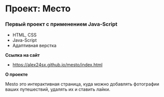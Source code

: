 # Проект: Место

### Первый проект с применением Java-Script

* HTML, CSS
* Java-Script
* Адаптивная верстка

**Ссылка на сайт**

* https://alex24sx.github.io/mesto/index.html

**О проекте**

Mesto это интерактивная страница, куда можно добавлять фотографии ваших путешествий, удалять их и ставить лайки.

